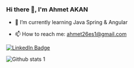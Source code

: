 ### Hi there 👋, I'm Ahmet AKAN

- 🌱 I’m currently learning Java Spring & Angular

- 📫 How to reach me: ahmet26es1@gmail.com

[![LinkedIn Badge](https://img.shields.io/badge/LinkedIn-Profile-informational?style=flat&logo=linkedin&logoColor=white&color=0D76A8)](https://www.linkedin.com/in/ahmetakann/)

![Github stats 1](https://github-readme-stats.vercel.app/api?username=AkanAhmet&show_icons=true&theme=gradient) 

